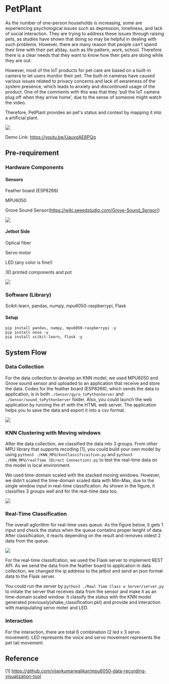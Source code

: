 # PetPlant

As the number of one-person households is increasing, some are experiencing psychological issues such as depression, loneliness, and lack of social interaction. They are trying to address these issues through raising pets, as studies have shown that doing so may be helpful in dealing with such problems. However, there are many reason that people can’t spend their time with their pet allday, such as life pattern, work, school. Therefore there is a clear needs that they want to know how their pets are doing while they are out.

However, most of the IoT products for pet care are based on a built-in camera to let users monitor their pet. The built-in cameras have caused various issues related to privacy concerns and lack of awareness of the system presence, which leads to anxiety and discontinued usage of the product. One of the comments with this was that they ‘pull the IoT camera plug off when they arrive home’, due to the sense of someone might watch the video.

Therefore, PetPlant provides an pet's status and context by mapping it into a artificial plant.

![](https://raw.githubusercontent.com/jinwook31/PetPlant/master/final%20image.PNG)

Demo Link: https://youtu.be/UauxqAE8PQg

## Pre-requirement
### Hardware Components
#### Sensors
Feather board (ESP8266)

MPU6050

Grove Sound Sensor(https://wiki.seeedstudio.com/Grove-Sound_Sensor/)

![](https://raw.githubusercontent.com/jinwook31/PetPlant/master/sensor%20image.PNG)

#### Jetbot Side
Optical fiber

Servo motor

LED (any color is fine!)

3D printed components and pot

![](https://raw.githubusercontent.com/jinwook31/PetPlant/master/structure.PNG)

### Software (Library)
Scikit-learn, pandas, numpy, mpu6050-raspberrypi, Flask

#### Setup
```
pip install pandas, numpy, mpu6050-raspberrypi -y
pip install nose -y
pip install scikit-learn, flask -y
```

## System Flow

### Data Collection
For the data collection to develop an KNN model, we used MPU6050 and Grove sound sensor and uploaded to an application that receive and store the data. 
Codes for the feather board (ESP8266), which sends the data to application, is in both `./Sensor/gyro_toPythonServer` and `./Sensor/sound_toPythonServer` folder.
Also, you could launch the web application by running the `df` with the HTML web server. The application helps you to save the data and export it into a csv format.

![](https://raw.githubusercontent.com/jinwook31/PetPlant/master/application%20image.PNG)

### KNN Clustering with Moving windows
After the data collection, we classified the data into 3 groups. From other MPU library that supports recoding [1], you could build your own model by using `python3 ./KNN_MPU/knnClassificaition.py` and `python3 ./KNN_MPU/realTime (Direct Connection).py` to test the real-time data on the model in local environment. 

We used time-domain scaled with the stacked moving windows. However, we didn't scaled the time-domain scaled data with Min-Max, due to the single window input in real-time classification. As shown in the figure, it classifies 3 groups well and for the real-time data too.

![](https://raw.githubusercontent.com/jinwook31/PetPlant/master/clustering%20result.PNG)

### Real-Time Classification
The overall aglorithm for real-time uses queue. As the figure below, it gets 1 input and check the status when the queue contatins proper lenght of data. After classification, it reacts depending on the result and removes oldest 2 data from the queue.

![](https://raw.githubusercontent.com/jinwook31/PetPlant/master/Queue.JPG)

For the real-time classifcation, we used the Flask server to implement REST API. As we send the data from the feather board to application in data collection, we changed the ip address to the jetbot and send an json format data to the Flask server.

You could run the server by `python3 ./Real Time Class w Server/server.py` to initate the server that receives data from the sensor and make it as an time-domain scaled window. It classify the status with the KNN model generated previously(shake_classification.pkl) and provide and interaction with manipulating servo moter and LED.

### Interaction
For the interaction, there are total 6 combination (2 led x 3 servo movement). LED represents the voice and servo movement represents the pet tail movement.

## Reference 
[1] https://github.com/vijaykumarwalikar/mpu6050-data-recording-visualization-tool

